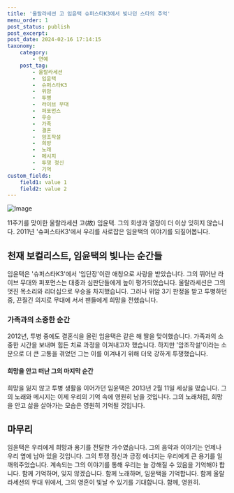 ```yaml
---
title: '울랄라세션 고 임윤택 슈퍼스타K3에서 빛나던 스타의 추억'
menu_order: 1
post_status: publish
post_excerpt: 
post_date: 2024-02-16 17:14:15
taxonomy:
    category:
        - 연예
    post_tag:
        - 울랄라세션
        -  임윤택
        -  슈퍼스타K3
        -  위암
        -  투병
        -  라이브 무대
        -  퍼포먼스
        -  우승
        -  가족
        -  결혼
        -  암조작설
        -  희망
        -  노래
        -  메시지
        -  투쟁 정신
        -  기억
custom_fields:
    field1: value 1
    field2: value 2
---
```


![Image](https://ssl.pstatic.net/mimgnews/image/477/2024/02/11/0000473113_001_20240211101702014.jpg?type=w540)

11주기를 맞이한 울랄라세션 고(故) 임윤택. 그의 희생과 열정이 더 이상 잊히지 않습니다. 2011년 \'슈퍼스타K3\'에서 우리를 사로잡은 임윤택의 이야기를 되짚어봅니다.
## 천재 보컬리스트, 임윤택의 빛나는 순간들
임윤택은 \'슈퍼스타K3\'에서 \'임단장\'이란 애칭으로 사랑을 받았습니다. 그의 뛰어난 라이브 무대와 퍼포먼스는 대중과 심판단들에게 높이 평가되었습니다. 울랄라세션은 그의 멋진 목소리와 리더십으로 우승을 차지했습니다. 그러나 위암 3기 판정을 받고 투병하던 중, 끈질긴 의지로 무대에 서서 팬들에게 희망을 전했습니다.
### 가족과의 소중한 순간
2012년, 투병 중에도 결혼식을 올린 임윤택은 같은 해 딸을 맞이했습니다. 가족과의 소중한 시간을 보내며 힘든 치료 과정을 이겨내고자 했습니다. 하지만 \'암조작설\'이라는 소문으로 더 큰 고통을 겪었던 그는 이를 이겨내기 위해 더욱 강하게 투쟁했습니다.
#### 희망을 안고 떠난 그의 마지막 순간
희망을 잃지 않고 투병 생활을 이어가던 임윤택은 2013년 2월 11일 세상을 떴습니다. 그의 노래와 메시지는 이제 우리의 기억 속에 영원히 남을 것입니다. 그의 노래처럼, 희망을 안고 삶을 살아가는 모습은 영원히 기억될 것입니다.
## 마무리
임윤택은 우리에게 희망과 용기를 전달한 가수였습니다. 그의 음악과 이야기는 언제나 우리 옆에 남아 있을 것입니다. 그의 투쟁 정신과 긍정 에너지는 우리에게 큰 용기를 일깨워주었습니다. 계속되는 그의 이야기를 통해 우리는 늘 강해질 수 있음을 기억해야 합니다. 함께 기억하며, 잊지 않겠습니다. 함께 노래하며, 임윤택을 기억합니다. 함께 울랄라세션의 무대 위에서, 그의 영혼이 빛날 수 있기를 기대합니다. 함께, 영원히.
